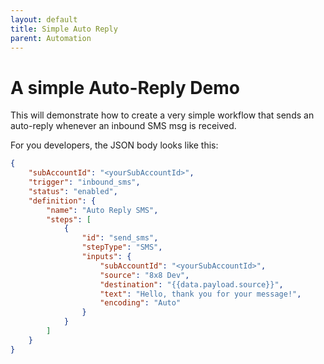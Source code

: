 ```yaml
---
layout: default
title: Simple Auto Reply
parent: Automation
---
```


# A simple Auto-Reply Demo

This will demonstrate how to create a very simple workflow that sends an auto-reply whenever an inbound SMS msg is received.

For you developers, the JSON body looks like this:

```json
{
    "subAccountId": "<yourSubAccountId>",
    "trigger": "inbound_sms",
    "status": "enabled",
    "definition": {
        "name": "Auto Reply SMS",
        "steps": [
            {
                "id": "send_sms",
                "stepType": "SMS",
                "inputs": {
                    "subAccountId": "<yourSubAccountId>",
                    "source": "8x8 Dev",
                    "destination": "{{data.payload.source}}",
                    "text": "Hello, thank you for your message!",
                    "encoding": "Auto"
                }
            }
        ]
    }
}
```
